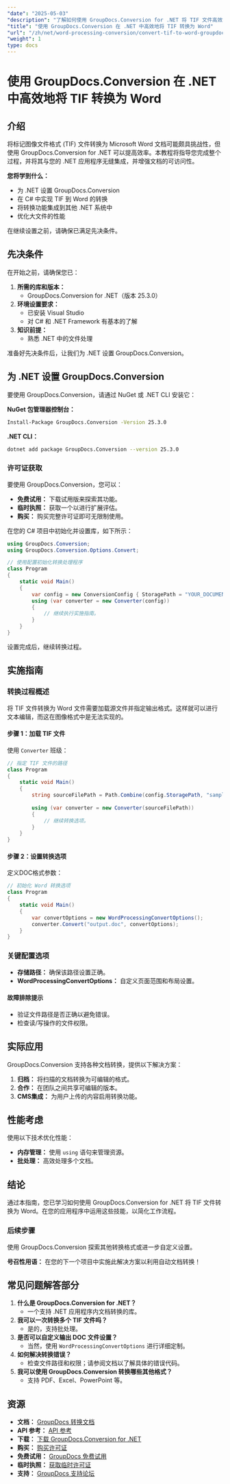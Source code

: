 ```yaml
---
"date": "2025-05-03"
"description": "了解如何使用 GroupDocs.Conversion for .NET 将 TIF 文件高效地转换为 Word 文档。请遵循这份包含 C# 代码示例的综合指南。"
"title": "使用 GroupDocs.Conversion 在 .NET 中高效地将 TIF 转换为 Word"
"url": "/zh/net/word-processing-conversion/convert-tif-to-word-groupdocs-dotnet/"
"weight": 1
type: docs
---
```

# 使用 GroupDocs.Conversion 在 .NET 中高效地将 TIF 转换为 Word

## 介绍

将标记图像文件格式 (TIF) 文件转换为 Microsoft Word 文档可能颇具挑战性，但使用 GroupDocs.Conversion for .NET 可以提高效率。本教程将指导您完成整个过程，并将其与您的 .NET 应用程序无缝集成，并增强文档的可访问性。

**您将学到什么：**
- 为 .NET 设置 GroupDocs.Conversion
- 在 C# 中实现 TIF 到 Word 的转换
- 将转换功能集成到其他 .NET 系统中
- 优化大文件的性能

在继续设置之前，请确保已满足先决条件。

## 先决条件

在开始之前，请确保您已：
1. **所需的库和版本：**
   - GroupDocs.Conversion for .NET（版本 25.3.0）
2. **环境设置要求：**
   - 已安装 Visual Studio
   - 对 C# 和 .NET Framework 有基本的了解
3. **知识前提：**
   - 熟悉 .NET 中的文件处理

准备好先决条件后，让我们为 .NET 设置 GroupDocs.Conversion。

## 为 .NET 设置 GroupDocs.Conversion

要使用 GroupDocs.Conversion，请通过 NuGet 或 .NET CLI 安装它：

**NuGet 包管理器控制台：**
```bash
Install-Package GroupDocs.Conversion -Version 25.3.0
```

**.NET CLI：**
```bash
dotnet add package GroupDocs.Conversion --version 25.3.0
```

### 许可证获取

要使用 GroupDocs.Conversion，您可以：
- **免费试用：** 下载试用版来探索其功能。
- **临时执照：** 获取一个以进行扩展评估。
- **购买：** 购买完整许可证即可无限制使用。

在您的 C# 项目中初始化并设置库，如下所示：
```csharp
using GroupDocs.Conversion;
using GroupDocs.Conversion.Options.Convert;

// 使用配置初始化转换处理程序
class Program
{
    static void Main()
    {
        var config = new ConversionConfig { StoragePath = "YOUR_DOCUMENT_DIRECTORY" };
        using (var converter = new Converter(config))
        {
            // 继续执行实施指南。
        }
    }
}
```

设置完成后，继续转换过程。

## 实施指南

### 转换过程概述

将 TIF 文件转换为 Word 文件需要加载源文件并指定输出格式。这样就可以进行文本编辑，而这在图像格式中是无法实现的。

#### 步骤 1：加载 TIF 文件
使用 `Converter` 班级：
```csharp
// 指定 TIF 文件的路径
class Program
{
    static void Main()
    {
        string sourceFilePath = Path.Combine(config.StoragePath, "sample.tif");
        
        using (var converter = new Converter(sourceFilePath))
        {
            // 继续转换选项。
        }
    }
}
```

#### 步骤 2：设置转换选项
定义DOC格式参数：
```csharp
// 初始化 Word 转换选项
class Program
{
    static void Main()
    {
        var convertOptions = new WordProcessingConvertOptions();
        converter.Convert("output.doc", convertOptions);
    }
}
```

### 关键配置选项
- **存储路径：** 确保该路径设置正确。
- **WordProcessingConvertOptions：** 自定义页面范围和布局设置。

#### 故障排除提示
- 验证文件路径是否正确以避免错误。
- 检查读/写操作的文件权限。

## 实际应用
GroupDocs.Conversion 支持各种文档转换，提供以下解决方案：
1. **归档：** 将扫描的文档转换为可编辑的格式。
2. **合作：** 在团队之间共享可编辑的版本。
3. **CMS集成：** 为用户上传的内容启用转换功能。

## 性能考虑
使用以下技术优化性能：
- **内存管理：** 使用 `using` 语句来管理资源。
- **批处理：** 高效处理多个文档。

## 结论
通过本指南，您已学习如何使用 GroupDocs.Conversion for .NET 将 TIF 文件转换为 Word。在您的应用程序中运用这些技能，以简化工作流程。

### 后续步骤
使用 GroupDocs.Conversion 探索其他转换格式或进一步自定义设置。

**号召性用语：** 在您的下一个项目中实施此解决方案以利用自动文档转换！

## 常见问题解答部分
1. **什么是 GroupDocs.Conversion for .NET？**
   - 一个支持 .NET 应用程序内文档转换的库。
2. **我可以一次转换多个 TIF 文件吗？**
   - 是的，支持批处理。
3. **是否可以自定义输出 DOC 文件设置？**
   - 当然，使用 `WordProcessingConvertOptions` 进行详细定制。
4. **如何解决转换错误？**
   - 检查文件路径和权限；请参阅文档以了解具体的错误代码。
5. **我可以使用 GroupDocs.Conversion 转换哪些其他格式？**
   - 支持 PDF、Excel、PowerPoint 等。

## 资源
- **文档：** [GroupDocs 转换文档](https://docs.groupdocs.com/conversion/net/)
- **API 参考：** [API 参考](https://reference.groupdocs.com/conversion/net/)
- **下载：** [下载 GroupDocs.Conversion for .NET](https://releases.groupdocs.com/conversion/net/)
- **购买：** [购买许可证](https://purchase.groupdocs.com/buy)
- **免费试用：** [GroupDocs 免费试用](https://releases.groupdocs.com/conversion/net/)
- **临时执照：** [获取临时许可证](https://purchase.groupdocs.com/temporary-license/)
- **支持：** [GroupDocs 支持论坛](https://forum.groupdocs.com/c/conversion/10)